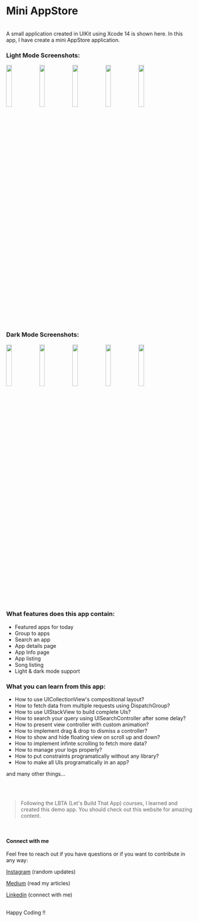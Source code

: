 # Mini AppStore

<br>
A small application created in UIKit using Xcode 14 is shown here. In this app, I have create a mini AppStore application.  
<br>


### Light Mode Screenshots:

<p float="left">
  <img src="https://user-images.githubusercontent.com/12906999/208496764-52dc6b39-9270-47fe-a767-6660372ace72.png" width="17%" />
  <img src="https://user-images.githubusercontent.com/12906999/208496778-ba02bab8-e735-4534-84ba-8e8ceb7ea82d.png" width="17%" />
  <img src="https://user-images.githubusercontent.com/12906999/208496791-4339a72c-a54b-43a5-876d-c1e7a9331db0.png" width="17%" />
  <img src="https://user-images.githubusercontent.com/12906999/208496798-bdfc8bcd-b12d-4f68-8eb3-32a8f96901bd.png" width="17%" />
  <img src="https://user-images.githubusercontent.com/12906999/208496811-9d556abb-8713-42cc-8769-bdb655d4a321.png" width="17%" />
</p>

<br>

### Dark Mode Screenshots:

<p float="left">
  <img src="https://user-images.githubusercontent.com/12906999/208497063-b045e77a-52ba-4a9b-9441-00831223202e.png" width="17%" />
  <img src="https://user-images.githubusercontent.com/12906999/208497070-e37642b9-3fd3-49ad-81cc-db887f6aa60a.png" width="17%" />
  <img src="https://user-images.githubusercontent.com/12906999/208497082-c15c55a5-bfec-4ac8-b668-6e216fbaada1.png" width="17%" />
  <img src="https://user-images.githubusercontent.com/12906999/208497092-f19a0004-3a01-4cb9-9078-705061ee9bef.png" width="17%" />
  <img src="https://user-images.githubusercontent.com/12906999/208497102-25773549-c772-40eb-9bb3-bdbda7c76996.png" width="17%" />
</p>

<br>

### What features does this app contain:

- Featured apps for today
- Group to apps
- Search an app 
- App details page
- App Info page
- App listing
- Song listing
- Light & dark mode support


### What you can learn from this app:

- How to use UICollectionView's compositional layout?
- How to fetch data from multiple requests using DispatchGroup?
- How to use UIStackView to build complete UIs?
- How to search your query using UISearchController after some delay?
- How to present view controller with custom animation?
- How to implement drag & drop to dismiss a controller?
- How to show and hide floating view on scroll up and down?
- How to implement infinte scrolling to fetch more data?
- How to manage your logs properly? 
- How to put constraints programatically without any library? 
- How to make all UIs programatically in an app? 

and many other things...

<br><br>
> Following the LBTA (Let's Build That App) courses, I learned and created this demo app. You should check out this website for amazing content. 

</br>

#### Connect with me

Feel free to reach out if you have questions or if you want to contribute in any way:

[Instagram](https://www.instagram.com/ios_geeks16/) (random updates)

[Medium](https://medium.com/@nitinagam17) (read my articles)

[Linkedin](https://www.linkedin.com/in/nitinagam/) (connect with me)

</br>
Happy Coding !!

